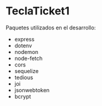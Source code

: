 # TeclaTicket1

Paquetes utilizados en el desarrollo:
- express
- dotenv
- nodemon
- node-fetch
- cors
- sequelize
- tedious
- joi
- jsonwebtoken
- bcrypt